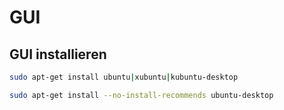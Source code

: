 # GUI

## GUI installieren

~~~ sh
sudo apt-get install ubuntu|xubuntu|kubuntu-desktop
~~~

~~~ sh
sudo apt-get install --no-install-recommends ubuntu-desktop
~~~
